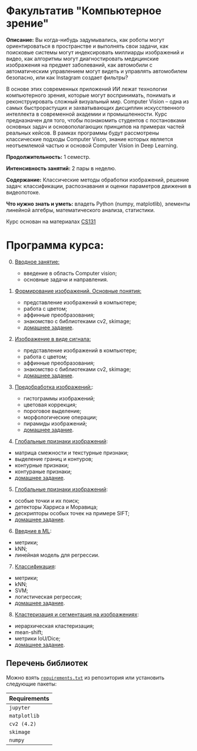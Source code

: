 # Факультатив "Компьютерное зрение"

**Описание:** Вы когда-нибудь задумывались, как роботы могут ориентироваться в пространстве и выполнять свои задачи, как поисковые системы могут индексировать миллиарды изображений и видео, как алгоритмы могут диагностировать медицинские изображения на предмет заболеваний, как автомобили с автоматическим управлением могут видеть и управлять автомобилем безопасно, или как Instagram создает фильтры?

В основе этих современных приложений ИИ лежат технологии компьютерного зрения, которые могут воспринимать, понимать и реконструировать сложный визуальный мир. Computer Vision – одна из самых быстрорастущих и захватывающих дисциплин искусственного интеллекта в современной академии и промышленности. Курс предназначен для того, чтобы познакомить студентов с постановками основных задач и основополагающих принципов на примерах частей реальных кейсов. В рамках программы будут рассмотрены классические подходы Computer Vison, знание которых является неотъемлемой частью и основой Computer Vision in Deep Learning.

**Продолжительность:** 1 семестр.

**Интенсивность занятий:** 2 пары в неделю.

**Содержание:** Классические методы обработки изображений, решение задач: классификации, распознавания и оценки параметров движения в видеопотоке.

**Что нужно знать и уметь:** владеть Python (numpy, matplotlib), элементы линейной алгебры, математического анализа, статистики.

Курс основан на материалах [CS131](https://github.com/StanfordVL/CS131_release)


# Программа курса:

0. [Вводное занятие:](https://github.com/ml-dafe/cv_mipt_minor/tree/master/week_00_introduction)
	- введение в область Computer vision;
	- основные задачи и направления.

1. [Формирование изображений. Основные понятия:](https://github.com/ml-dafe/cv_mipt_minor/tree/master/week_01_images)
    - представление изображений в компьютере;
    - работа с цветом;
    - аффинные преобразования;
    - знакомство с библиотеками cv2, skimage;
    - [домашнее задание](https://github.com/ml-dafe/cv_mipt_minor/tree/master/week_01_images/homework).


2. [Изображение в виде сигнала:](https://github.com/ml-dafe/cv_mipt_minor/tree/master/week_02_signals)
    - представление изображений в компьютере;
    - работа с цветом;
    - аффинные преобразования;
    - знакомство с библиотеками cv2, skimage;
    - [домашнее задание](https://github.com/ml-dafe/cv_mipt_minor/tree/master/week_02_signals/homework).


3. [Предобработка изображений:](https://github.com/ml-dafe/cv_mipt_minor/tree/master/week_03_processing):
   - гистограммы изображений;
   - цветовая коррекция;
   - пороговое выделение;
   - морфологические операции;
   - пирамиды изображений;
   - [домашнее задание](https://github.com/ml-dafe/cv_mipt_minor/tree/master/week_03_processing/homework).

4. [Глобальные признаки изображений](https://github.com/ml-dafe/cv_mipt_minor/tree/master/week_04_global_features):

- матрица смежности и текстурные признаки;
- выделение границ и контуров;
- контурные признаки;
- контураные признаки;
- [домашнее задание](https://github.com/ml-dafe/cv_mipt_minor/tree/master/week_04_global_features/homework).

5. [Глобальные признаки изображений](https://github.com/ml-dafe/cv_mipt_minor/tree/master/week_05_local_features):

- особые точки и их поиск;
- детекторы Харриса и Моравица;
- дескрипторы особых точек на примере SIFT;
- [домашнее задание](https://github.com/ml-dafe/cv_mipt_minor/tree/master/week_05_local_features/homework).


6. [Введние в ML](https://github.com/ml-dafe/cv_mipt_minor/tree/master/week_06_ml_intro):

- метрики;
- kNN;
- линейная модель для регрессии.


7. [Классификация](https://github.com/ml-dafe/cv_mipt_minor/tree/master/week_07_classification):

- метрики;
- kNN;
- SVM;
- логистическая регрессия;
- [домашнее задание](https://github.com/ml-dafe/cv_mipt_minor/tree/master/week_07_classification/homework).


8. [Кластеризация и сегментация на изображениях](https://github.com/ml-dafe/cv_mipt_minor/tree/master/week_08_segmentation):

- иерархическая кластеризация;
- mean-shift;
- метрики IoU/Dice;
- [домашнее задание](https://github.com/ml-dafe/cv_mipt_minor/tree/master/week_08_segmentation/homework).



## Перечень библиотек

Можно взять [`requirements.txt`](https://github.com/ml-dafe/cv_mipt_minor/blob/master/requirements.txt) из репозитория или установить следующие пакеты:

| **Requirements** |
| :-- |
| `jupyter`        |
| `matplotlib`     |
| `cv2 (4.2)`      | 
| `skimage`        |
| `numpy`          |
